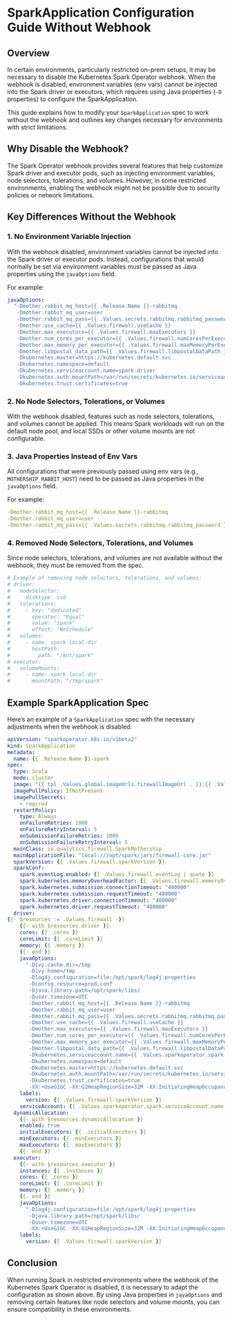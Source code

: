 # SparkApplication Configuration Guide Without Webhook

## Overview

In certain environments, particularly restricted on-prem setups, it may be necessary to disable the Kubernetes Spark Operator webhook. When the webhook is disabled, environment variables (env vars) cannot be injected into the Spark driver or executors, which requires using Java properties (`-D` properties) to configure the SparkApplication.

This guide explains how to modify your `SparkApplication` spec to work without the webhook and outlines key changes necessary for environments with strict limitations.

## Why Disable the Webhook?

The Spark Operator webhook provides several features that help customize Spark driver and executor pods, such as injecting environment variables, node selectors, tolerations, and volumes. However, in some restricted environments, enabling the webhook might not be possible due to security policies or network limitations.

## Key Differences Without the Webhook

### 1. No Environment Variable Injection

With the webhook disabled, environment variables cannot be injected into the Spark driver or executor pods. Instead, configurations that would normally be set via environment variables must be passed as Java properties using the `javaOptions` field.

For example:

```yaml
javaOptions:
  "-Dmother.rabbit_mq_host={{ .Release.Name }}-rabbitmq
   -Dmother.rabbit_mq_user=user
   -Dmother.rabbit_mq_pass={{ .Values.secrets.rabbitmq.rabbitmq_password }}
   -Dmother.use_cache={{ .Values.firewall.useCache }}
   -Dmother.max_executors={{ .Values.firewall.maxExecutors }}
   -Dmother.num_cores_per_executor={{ .Values.firewall.numCoresPerExecutor }}
   -Dmother.max_memory_per_executor={{ .Values.firewall.maxMemoryPerExecutor }}
   -Dmother.libpostal_data_path={{ .Values.firewall.libpostalDataPath }}
   -Dkubernetes.master=https://kubernetes.default.svc
   -Dkubernetes.namespace=default
   -Dkubernetes.serviceaccount.name=spark-driver
   -Dkubernetes.auth.mountPath=/var/run/secrets/kubernetes.io/serviceaccount
   -Dkubernetes.trust.certificates=true
```

### 2. No Node Selectors, Tolerations, or Volumes

With the webhook disabled, features such as node selectors, tolerations, and volumes cannot be applied. This means Spark workloads will run on the default node pool, and local SSDs or other volume mounts are not configurable.

### 3. Java Properties Instead of Env Vars

All configurations that were previously passed using env vars (e.g., `MOTHERSHIP_RABBIT_HOST`) need to be passed as Java properties in the `javaOptions` field.

For example:
```yaml
-Dmother.rabbit_mq_host={{ .Release.Name }}-rabbitmq
-Dmother.rabbit_mq_user=user
-Dmother.rabbit_mq_pass={{ .Values.secrets.rabbitmq.rabbitmq_password }}
```

### 4. Removed Node Selectors, Tolerations, and Volumes

Since node selectors, tolerations, and volumes are not available without the webhook, they must be removed from the spec.

```yaml
# Example of removing node selectors, tolerations, and volumes:
# driver:
#   nodeSelector: 
#     disktype: ssd
#   tolerations:
#     - key: "dedicated"
#       operator: "Equal"
#       value: "spark"
#       effect: "NoSchedule"
#   volumes:
#     - name: spark-local-dir
#       hostPath:
#         path: "/mnt/spark"
# executor:
#   volumeMounts:
#     - name: spark-local-dir
#       mountPath: "/tmp/spark"
```

## Example SparkApplication Spec

Here’s an example of a `SparkApplication` spec with the necessary adjustments when the webhook is disabled:

```yaml
apiVersion: "sparkoperator.k8s.io/v1beta2"
kind: SparkApplication
metadata:
  name: {{ .Release.Name }}-spark
spec:
  type: Scala
  mode: cluster
  image: "{{ tpl .Values.global.imageUrls.firewallImageUrl . }}:{{ .Values.firewallImage.image.firewallImageTag }}"
  imagePullPolicy: IfNotPresent
  imagePullSecrets:
    - regcred
  restartPolicy:
    type: Always
    onFailureRetries: 1000
    onFailureRetryInterval: 5
    onSubmissionFailureRetries: 1000
    onSubmissionFailureRetryInterval: 5
  mainClass: io.qualytics.firewall.SparkMothership
  mainApplicationFile: "local:///opt/spark/jars/firewall-core.jar"
  sparkVersion: {{ .Values.firewall.sparkVersion }}
  sparkConf:
    spark.eventLog.enabled: {{ .Values.firewall.eventLog | quote }}
    spark.kubernetes.memoryOverheadFactor: {{ .Values.firewall.memoryOverheadFactor | quote }}
    spark.kubernetes.submission.connectionTimeout: "480000"
    spark.kubernetes.submission.requestTimeout: "480000"
    spark.kubernetes.driver.connectionTimeout: "480000"
    spark.kubernetes.driver.requestTimeout: "480000"
  driver:
{{- $resources := .Values.firewall -}}
    {{- with $resources.driver }}
    cores: {{ .cores }}
    coreLimit: {{ .coreLimit }}
    memory: {{ .memory }}
    {{- end }}
    javaOptions:
      "-Divy.cache.dir=/tmp
       -Divy.home=/tmp
       -Dlog4j.configuration=file:/opt/spark/log4j.properties
       -Dconfig.resource=prod.conf
       -Djava.library.path=/opt/spark/libs/
       -Duser.timezone=UTC
       -Dmother.rabbit_mq_host={{ .Release.Name }}-rabbitmq
       -Dmother.rabbit_mq_user=user
       -Dmother.rabbit_mq_pass={{ .Values.secrets.rabbitmq.rabbitmq_password }}
       -Dmother.use_cache={{ .Values.firewall.useCache }}
       -Dmother.max_executors={{ .Values.firewall.maxExecutors }}
       -Dmother.num_cores_per_executor={{ .Values.firewall.numCoresPerExecutor }}
       -Dmother.max_memory_per_executor={{ .Values.firewall.maxMemoryPerExecutor }}
       -Dmother.libpostal_data_path={{ .Values.firewall.libpostalDataPath }}              
       -Dkubernetes.serviceaccount.name={{ .Values.sparkoperator.spark.serviceAccount.name }}
       -Dkubernetes.namespace=default
       -Dkubernetes.master=https://kubernetes.default.svc
       -Dkubernetes.auth.mountPath=/var/run/secrets/kubernetes.io/serviceaccount
       -Dkubernetes.trust.certificates=true
       -XX:+UseG1GC -XX:G1HeapRegionSize=32M -XX:InitiatingHeapOccupancyPercent=35"
    labels:
      version: {{ .Values.firewall.sparkVersion }}
    serviceAccount: {{ .Values.sparkoperator.spark.serviceAccount.name }}
  dynamicAllocation:
    {{- with $resources.dynamicAllocation }}
    enabled: true
    initialExecutors: {{ .initialExecutors }}
    minExecutors: {{ .minExecutors }}
    maxExecutors: {{ .maxExecutors }}
    {{- end }}
  executor:
    {{- with $resources.executor }}
    instances: {{ .instances }}
    cores: {{ .cores }}
    coreLimit: {{ .coreLimit }}
    memory: {{ .memory }}
    {{- end }}
    javaOptions:
      "-Dlog4j.configuration=file:/opt/spark/log4j.properties 
       -Djava.library.path=/opt/spark/libs/
       -Duser.timezone=UTC
       -XX:+UseG1GC -XX:G1HeapRegionSize=32M -XX:InitiatingHeapOccupancyPercent=35"
    labels:
      version: {{ .Values.firewall.sparkVersion }}
```

## Conclusion

When running Spark in restricted environments where the webhook of the Kubernetes Spark Operator is disabled, it is necessary to adapt the configuration as shown above. By using Java properties in `javaOptions` and removing certain features like node selectors and volume mounts, you can ensure compatibility in these environments.
